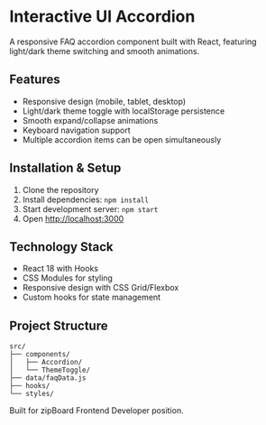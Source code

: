 # Interactive UI Accordion

A responsive FAQ accordion component built with React, featuring light/dark theme switching and smooth animations.

## Features

- Responsive design (mobile, tablet, desktop)
- Light/dark theme toggle with localStorage persistence
- Smooth expand/collapse animations
- Keyboard navigation support
- Multiple accordion items can be open simultaneously

## Installation & Setup

1. Clone the repository
2. Install dependencies: `npm install`
3. Start development server: `npm start`
4. Open [http://localhost:3000](http://localhost:3000)

## Technology Stack

- React 18 with Hooks
- CSS Modules for styling
- Responsive design with CSS Grid/Flexbox
- Custom hooks for state management

## Project Structure

```
src/
├── components/
│   ├── Accordion/
│   └── ThemeToggle/
├── data/faqData.js
├── hooks/
└── styles/
```

Built for zipBoard Frontend Developer position.